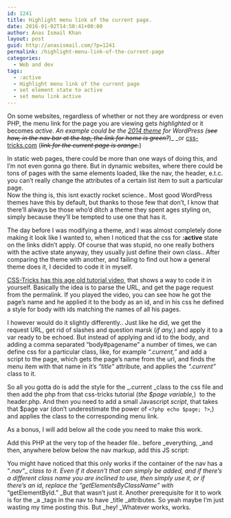 ```yaml
---
id: 1241
title: Highlight menu link of the current page.
date: 2016-01-02T14:50:41+00:00
author: Anas Ismail Khan
layout: post
guid: http://anasismail.com/?p=1241
permalink: /highlight-menu-link-of-the-current-page
categories:
  - Web and dev
tags:
  - :active
  - Highlight menu link of the current page
  - set element state to active
  - set menu link active
---
```

On some websites, regardless of whether or not they are wordpress or even PHP, the menu link for the page you are viewing gets _highlighted_ or it becomes _active. _An example could be the [2014 theme](https://wordpress.org/themes/twentyfifteen/) for WordPress (_<del>see how, in the nav bar at the top, the link for home is green?</del>_)_ _or [css-tricks.com](https://css-tricks.com/) (<del><em>link for the current page is orange.</em></del>)

In static web pages, there could be more than one ways of doing this, and I&#8217;m not even gonna go there. But in dynamic websites, where there could be tons of pages with the same elements loaded, like the nav, the header, e.t.c. you can&#8217;t really change the attributes of a certain list item to suit a particular page.  
Now the thing is, this isnt exactly rocket science.. Most good WordPress themes have this by default, but thanks to those few that don&#8217;t, I know that there&#8217;ll always be those who&#8217;d ditch a theme they spent ages styling on, simply because they&#8217;ll be tempted to use one that has it.

The day before I was modifying a theme, and I was almost completely done making it look like I wanted to, when I noticed that the css for **:active** state on the links didn&#8217;t apply. Of course that was stupid, no one really bothers with the active state anyway, they usually just define their own class.. After comparing the theme with another, and failing to find out how a general theme does it, I decided to code it in myself.

[CSS-Tricks has this age old tutorial video ](https://css-tricks.com/video-screencasts/36-current-nav-highlighting-using-php-to-set-the-body-id/) that shows a way to code it in yourself. Basically the idea is to parse the URL, and get the page request from the permalink. If you played the video, you can see how he got the page&#8217;s name and he applied it to the body as an id, and in his css he defined a style for body with ids matching the names of all his pages.

I however would do it slightly differently.. Just like he did, we get the request URL, get rid of slashes and question marsk (_if any,_) and apply it to a var ready to be echoed. But instead of applying and id to the body, and adding a comma separated &#8220;body#pagename&#8221; a number of times, we can define css for a particular class, like, for example _&#8220;.current,&#8221;_ and add a script to the page, which gets the page&#8217;s name from the url, and finds the menu item with that name in it&#8217;s _&#8220;title&#8221;_ attribute, and applies the _&#8220;.current&#8221;_ class to it.

So all you gotta do is add the style for the _.current _class to the css file and then add the php from that css-tricks tutorial (_the $page variable,_)  to the header.php. And then you need to add a small Javascript _script_, that takes that $page var (don&#8217;t underestimate the power of `<?php echo $page; ?>`,) and applies the class to the corresponding menu link.

As a bonus, I will add below all the code you need to make this work.

<?php

$page = $\_SERVER[&#8216;REQUEST\_URI&#8217;];  
$page = str_replace(&#8220;?&#8221;,&#8221;&#8221;,$page);  
$page = str_replace(&#8220;/&#8221;,&#8221;&#8221;,$page);  
$page = str_replace(&#8220;.php&#8221;,&#8221;&#8221;,$page);  
$page = $page ? $page : &#8220;home&#8221;; ?>

Add this PHP at the very top of the header file.. before _everything, _and then, anywhere below below the nav markup, add this JS script:

<script>  
nav = document.getElementsByClassName(&#8220;nav&#8221;)[0];  
nav = nav.getElementsByTagName(&#8220;a&#8221;);  
for(i=0;i<nav.length;i++){  
if(nav[i].getAttribute(&#8220;title&#8221;).toLowerCase() == &#8220;<?php echo strtolower($page);?>&#8221;){  
nav[i].setAttribute(&#8220;class&#8221;,&#8221;current&#8221;);  
}}  
</script>

You might have noticed that this only works if the container of the nav has a &#8220;_.nav_&#8220;_ _class to it. Even if it doesn&#8217;t that can simply be added, and if there&#8217;s a different class name you are inclined to use, then simply use it, or if there&#8217;s an id, replace the &#8220;_getElementsByClassName_&#8221; with_  &#8220;getElementById.&#8221; _But that wasn&#8217;t just it. Another prerequisite for it to work is for the _a _tags in the nav to have _title _attributes. So yeah maybe I&#8217;m just wasting my time posting this. But _hey! _Whatever works, works.